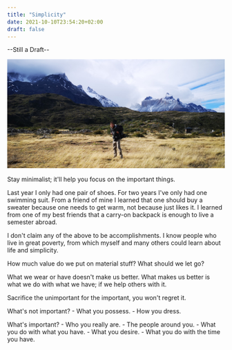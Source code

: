 ```yaml
---
title: "Simplicity"
date: 2021-10-10T23:54:20+02:00
draft: false
---
```

--Still a Draft--

![simplicity](/pics/simplicity.jpg)

Stay minimalist; it'll help you focus on the important things.

Last year I only had one pair of shoes.
For two years I've only had one swimming suit.
From a friend of mine I learned that one should buy a sweater because one needs to get warm, not because just likes it.
I learned from one of my best friends that a carry-on backpack is enough to live a semester abroad.

I don't claim any of the above to be accomplishments. I know people who live in great poverty, from which myself and many others could learn about life and simplicity.

How much value do we put on material stuff?
What should we let go?

What we wear or have doesn't make us better. What makes us better is what we do with what we have; if we help others with it.

Sacrifice the unimportant for the important, you won't regret it.

What's not important?
    - What you possess.
    - How you dress.

What's important?
    - Who you really are.
    - The people around you.
    - What you do with what you have.
    - What you desire.
    - What you do with the time you have.
